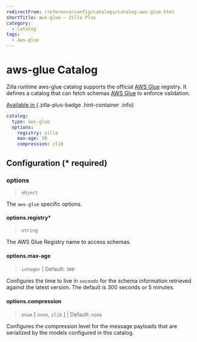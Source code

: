```yaml
---
redirectFrom: /reference/config/catalogs/catalog-aws-glue.html
shortTitle: aws-glue – Zilla Plus
category:
  - Catalog
tags:
  - aws-glue
---
```


# aws-glue Catalog

Zilla runtime aws-glue catalog supports the official [AWS Glue](https://aws.amazon.com/glue/) registry. It defines a catalog that can fetch schemas [AWS Glue](https://aws.amazon.com/glue/) to enforce validation.

[Available in <ZillaPlus/>](https://www.aklivity.io/products/zilla-plus)
{.zilla-plus-badge .hint-container .info}

```yaml {2}
catalog:
  type: aws-glue
  options:
    registry: zilla
    max-age: 30
    compression: zlib
```

## Configuration (\* required)

### options

> `object`

The `aws-glue` specific options.

#### options.registry\*

> `string`

The AWS Glue Registry name to access schemas.

#### options.max-age

> `integer` | Default: `300`

Configures the time to live in `seconds` for the schema information retrieved against the latest version. The default is 300 seconds or 5 minutes.

#### options.compression

> `enum` [ `none`, `zlib` ] | Default: `none`

Configures the compression level for the message payloads that are serialized by the models configured in this catalog.
